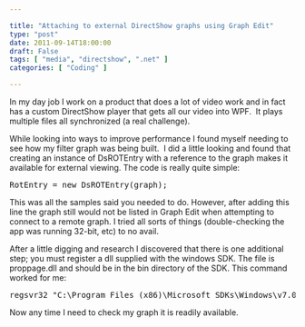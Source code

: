 ```yaml
---

title: "Attaching to external DirectShow graphs using Graph Edit"
type: "post"
date: 2011-09-14T18:00:00
draft: False
tags: [ "media", "directshow", ".net" ]
categories: [ "Coding" ]

---
```


<p>In my day job I work on a product that does a lot of video work and in fact has a custom DirectShow player that gets all our video into WPF. &nbsp;It plays multiple files all synchronized (a real challenge).</p>
<p>While looking into ways to improve performance I found myself needing to see how my filter graph was being built. &nbsp;I did a little looking and found that creating an instance of DsROTEntry with a reference to the graph makes it available for external viewing. The code is really quite simple:</p>
<pre class="brush: c-sharp;">RotEntry = new DsROTEntry(graph);</pre>
<p>This was all the samples said you needed to do. However, after adding this line the graph still would not be listed in Graph Edit when attempting to connect to a remote graph. I tried all sorts of things (double-checking the app was running 32-bit, etc) to no avail.</p>
<p>After a little digging and research I discovered that there is one additional step; you must register a dll supplied with the windows SDK. The file is proppage.dll and should be in the bin directory of the SDK. This command worked for me:</p>
<pre>regsvr32 "C:\Program Files (x86)\Microsoft SDKs\Windows\v7.0A\Bin\proppage.dll"</pre>
<p>Now any time I need to check my graph it is readily available.</p>
